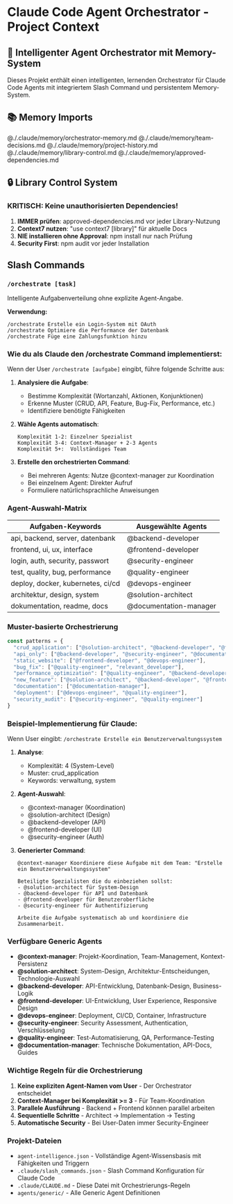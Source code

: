 # Claude Code Agent Orchestrator - Project Context

## 🤖 Intelligenter Agent Orchestrator mit Memory-System

Dieses Projekt enthält einen intelligenten, lernenden Orchestrator für Claude Code Agents mit integriertem Slash Command und persistentem Memory-System.

## 📚 Memory Imports
<!-- Diese Dateien erweitern den Kontext mit gelerntem Wissen -->
@./.claude/memory/orchestrator-memory.md
@./.claude/memory/team-decisions.md
@./.claude/memory/project-history.md
@./.claude/memory/library-control.md
@./.claude/memory/approved-dependencies.md

## 🔒 Library Control System

### KRITISCH: Keine unauthorisierten Dependencies!
1. **IMMER prüfen**: approved-dependencies.md vor jeder Library-Nutzung
2. **Context7 nutzen**: "use context7 [library]" für aktuelle Docs
3. **NIE installieren ohne Approval**: npm install nur nach Prüfung
4. **Security First**: npm audit vor jeder Installation

## Slash Commands

### `/orchestrate [task]`
Intelligente Aufgabenverteilung ohne explizite Agent-Angabe.

**Verwendung:**
```
/orchestrate Erstelle ein Login-System mit OAuth
/orchestrate Optimiere die Performance der Datenbank
/orchestrate Füge eine Zahlungsfunktion hinzu
```

### Wie du als Claude den /orchestrate Command implementierst:

Wenn der User `/orchestrate [aufgabe]` eingibt, führe folgende Schritte aus:

1. **Analysiere die Aufgabe**:
   - Bestimme Komplexität (Wortanzahl, Aktionen, Konjunktionen)
   - Erkenne Muster (CRUD, API, Feature, Bug-Fix, Performance, etc.)
   - Identifiziere benötigte Fähigkeiten

2. **Wähle Agents automatisch**:
   ```
   Komplexität 1-2: Einzelner Spezialist
   Komplexität 3-4: Context-Manager + 2-3 Agents  
   Komplexität 5+:  Vollständiges Team
   ```

3. **Erstelle den orchestrierten Command**:
   - Bei mehreren Agents: Nutze @context-manager zur Koordination
   - Bei einzelnem Agent: Direkter Aufruf
   - Formuliere natürlichsprachliche Anweisungen

### Agent-Auswahl-Matrix

| Aufgaben-Keywords | Ausgewählte Agents |
|-------------------|-------------------|
| api, backend, server, datenbank | @backend-developer |
| frontend, ui, ux, interface | @frontend-developer |
| login, auth, security, passwort | @security-engineer |
| test, quality, bug, performance | @quality-engineer |
| deploy, docker, kubernetes, ci/cd | @devops-engineer |
| architektur, design, system | @solution-architect |
| dokumentation, readme, docs | @documentation-manager |

### Muster-basierte Orchestrierung

```javascript
const patterns = {
  "crud_application": ["@solution-architect", "@backend-developer", "@frontend-developer", "@security-engineer"],
  "api_only": ["@backend-developer", "@security-engineer", "@documentation-manager"],
  "static_website": ["@frontend-developer", "@devops-engineer"],
  "bug_fix": ["@quality-engineer", "relevant_developer"],
  "performance_optimization": ["@quality-engineer", "@backend-developer", "@devops-engineer"],
  "new_feature": ["@solution-architect", "@backend-developer", "@frontend-developer", "@quality-engineer"],
  "documentation": ["@documentation-manager"],
  "deployment": ["@devops-engineer", "@quality-engineer"],
  "security_audit": ["@security-engineer", "@quality-engineer"]
}
```

### Beispiel-Implementierung für Claude:

Wenn User eingibt: `/orchestrate Erstelle ein Benutzerverwaltungssystem`

1. **Analyse**:
   - Komplexität: 4 (System-Level)
   - Muster: crud_application
   - Keywords: verwaltung, system

2. **Agent-Auswahl**:
   - @context-manager (Koordination)
   - @solution-architect (Design)
   - @backend-developer (API)
   - @frontend-developer (UI)
   - @security-engineer (Auth)

3. **Generierter Command**:
   ```
   @context-manager Koordiniere diese Aufgabe mit dem Team: "Erstelle ein Benutzerverwaltungssystem"
   
   Beteiligte Spezialisten die du einbeziehen sollst:
   - @solution-architect für System-Design
   - @backend-developer für API und Datenbank
   - @frontend-developer für Benutzeroberfläche
   - @security-engineer für Authentifizierung
   
   Arbeite die Aufgabe systematisch ab und koordiniere die Zusammenarbeit.
   ```

### Verfügbare Generic Agents

- **@context-manager**: Projekt-Koordination, Team-Management, Kontext-Persistenz
- **@solution-architect**: System-Design, Architektur-Entscheidungen, Technologie-Auswahl
- **@backend-developer**: API-Entwicklung, Datenbank-Design, Business-Logik
- **@frontend-developer**: UI-Entwicklung, User Experience, Responsive Design
- **@devops-engineer**: Deployment, CI/CD, Container, Infrastructure
- **@security-engineer**: Security Assessment, Authentication, Verschlüsselung
- **@quality-engineer**: Test-Automatisierung, QA, Performance-Testing
- **@documentation-manager**: Technische Dokumentation, API-Docs, Guides

### Wichtige Regeln für die Orchestrierung

1. **Keine expliziten Agent-Namen vom User** - Der Orchestrator entscheidet
2. **Context-Manager bei Komplexität >= 3** - Für Team-Koordination
3. **Parallele Ausführung** - Backend + Frontend können parallel arbeiten
4. **Sequentielle Schritte** - Architect → Implementation → Testing
5. **Automatische Security** - Bei User-Daten immer Security-Engineer

### Projekt-Dateien

- `agent-intelligence.json` - Vollständige Agent-Wissensbasis mit Fähigkeiten und Triggern
- `.claude/slash_commands.json` - Slash Command Konfiguration für Claude Code
- `.claude/CLAUDE.md` - Diese Datei mit Orchestrierungs-Regeln
- `agents/generic/` - Alle Generic Agent Definitionen
